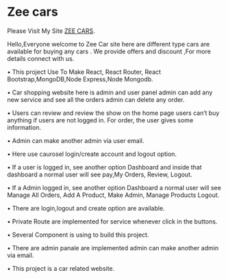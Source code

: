 # Zee cars

Please Visit My Site [ZEE CARS](https://unruffled-hugle-e0d9f0.netlify.app).

Hello,Everyone welcome to Zee Car site here are different type cars are available for buying any cars . We provide offers and discount ,For more details connect with us.

•	This project Use To Make React, React Router, React Bootstrap,MongoDB,Node Express,Node Mongodb.

•	Car shopping website here is admin and user panel admin can add any new service and see all the orders admin can delete any order.

•	Users can review and review the show on the home page users can’t buy anything if users are not logged in. For order, the user gives some information.

•	Admin can make another admin via user email.

•	Here use caurosel login/create account and logout option.

•	If a user is logged in, see another option Dashboard and inside that dashboard a normal user will see pay,My Orders, Review, Logout.

•	If a Admin logged in, see another option Dashboard a normal user will see Manage All Orders, Add A Product, Make Admin, Manage Products Logout.

•	There are login,logout and create option are available.

•	Private Route are implemented for service whenever click in the buttons.

•	Several Component is using to build this project.

•	There are admin panale are implemented admin can make another admin via email.

•	This project is a car related website.